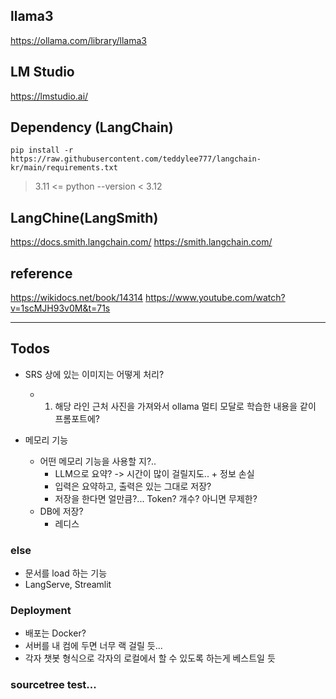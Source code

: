 ## llama3 
https://ollama.com/library/llama3

## LM Studio
https://lmstudio.ai/

## Dependency (LangChain)
```
pip install -r https://raw.githubusercontent.com/teddylee777/langchain-kr/main/requirements.txt
```
> 3.11 <= python --version < 3.12

## LangChine(LangSmith)
https://docs.smith.langchain.com/
https://smith.langchain.com/

## reference
https://wikidocs.net/book/14314
https://www.youtube.com/watch?v=1scMJH93v0M&t=71s

--- 

## Todos
- SRS 상에 있는 이미지는 어떻게 처리?
  - 1. 해당 라인 근처 사진을 가져와서 ollama 멀티 모달로 학습한 내용을 같이 프롬포트에?

- 메모리 기능
  - 어떤 메모리 기능을 사용할 지?.. 
    - LLM으로 요약? -> 시간이 많이 걸릴지도.. + 정보 손실
    - 입력은 요약하고, 출력은 있는 그대로 저장?
    - 저장을 한다면 얼만큼?... Token? 개수? 아니면 무제한?
  - DB에 저장?
    - 레디스

### else
- 문서를 load 하는 기능
- LangServe, Streamlit

### Deployment
- 배포는 Docker?
- 서버를 내 컴에 두면 너무 랙 걸릴 듯...
- 각자 챗봇 형식으로 각자의 로컬에서 할 수 있도록 하는게 베스트일 듯

### sourcetree test...